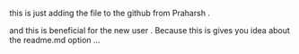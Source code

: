 this is just adding the file to the github from Praharsh .


and this is beneficial for the new user .
Because this is gives you idea about the readme.md option ...

